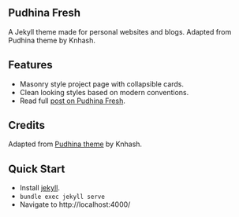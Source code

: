## Pudhina Fresh
A Jekyll theme made for personal websites and blogs. Adapted from Pudhina theme by Knhash.

## Features
* Masonry style project page with collapsible cards.
* Clean looking styles based on modern conventions.
* Read full [post on Pudhina Fresh](https://ritijjain.com/2020/09/12/pudhina-fresh.html).

## Credits
Adapted from [Pudhina theme](https://github.com/knhash/Pudhina) by Knhash.

## Quick Start
* Install [jekyll](https://jekyllrb.com/docs/installation/).
* `bundle exec jekyll serve`
* Navigate to http://localhost:4000/